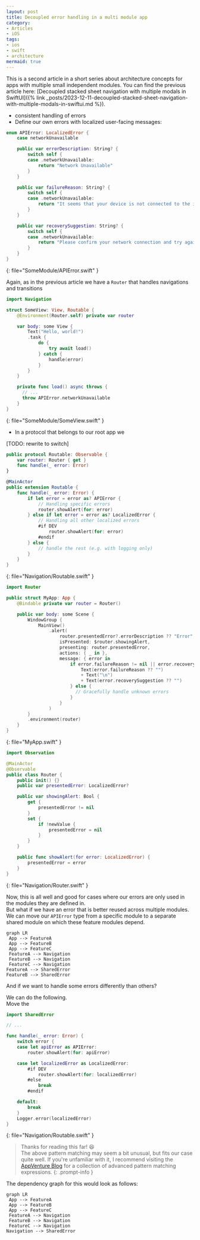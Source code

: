 ```yaml
---
layout: post
title: Decoupled error handling in a multi module app
category:
- Articles
- iOS
tags:
- ios
- swift
- architecture
mermaid: true
---
```


This is a second article in a short series about architecture concepts for apps with multiple small independent modules. You can find the previous article here: [Decoupled stacked sheet navigation with multiple modals in SwiftUI]({% link _posts/2023-12-11-decoupled-stacked-sheet-navigation-with-multiple-modals-in-swiftui.md %}).

- consistent handling of errors
- Define our own errors with localized user-facing messages:

```swift
enum APIError: LocalizedError {
    case networkUnavailable

    public var errorDescription: String? {
        switch self {
        case .networkUnavailable:
            return "Network Unavailable"
        }
    }

    public var failureReason: String? {
        switch self {
        case .networkUnavailable:
            return "It seems that your device is not connected to the internet."
        }
    }

    public var recoverySuggestion: String? {
        switch self {
        case .networkUnavailable:
            return "Please confirm your network connection and try again."
        }
    }
}
```
{: file="SomeModule/APIError.swift" }


Again, as in the previous article we have a `Router` that handles navigations and transitions


```swift
import Navigation

struct SomeView: View, Routable {
    @Environment(Router.self) private var router

    var body: some View {
        Text("Hello, world!")
        .task {
            do {
                try await load()
            } catch {
                handle(error)
            }
        }
    }

    private func load() async throws {
      // ...
      throw APIError.networkUnavailable
    }
}
```
{: file="SomeModule/SomeView.swift" }

- In a protocol that belongs to our root app we 

[TODO: rewrite to switch]
```swift
public protocol Routable: Observable {
    var router: Router { get }
    func handle(_ error: Error)
}

@MainActor
public extension Routable {
    func handle(_ error: Error) {
        if let error = error as? APIError {
            // Handling specific errors
            router.showAlert(for: error)
        } else if let error = error as? LocalizedError {
            // Handling all other localized errors
            #if DEV
                router.showAlert(for: error)
            #endif
        } else {
            // handle the rest (e.g. with logging only)
        }
    }
}
```
{: file="Navigation/Routable.swift" }

```swift
import Router

public struct MyApp: App {
    @Bindable private var router = Router()

    public var body: some Scene {
        WindowGroup {
            MainView()
                .alert(
                    router.presentedError?.errorDescription ?? "Error",
                    isPresented: $router.showingAlert,
                    presenting: router.presentedError,
                    actions: { _ in },
                    message: { error in
                        if error.failureReason != nil || error.recoverySuggestion != nil {
                            Text(error.failureReason ?? "")
                            + Text("\n")
                            + Text(error.recoverySuggestion ?? "")
                        } else {
                          // Gracefully handle unknown errors 
                        }
                    }
                )
        }
        .environment(router)
    }
}
```
{: file="MyApp.swift" }

```swift
import Observation

@MainActor
@Observable
public class Router {
    public init() {}
    public var presentedError: LocalizedError?

    public var showingAlert: Bool {
        get {
            presentedError != nil
        }
        set {
            if !newValue {
                presentedError = nil
            }
        }
    }

    public func showAlert(for error: LocalizedError) {
        presentedError = error
    }
}
```
{: file="Navigation/Router.swift" }

Now, this is all well and good for cases where our errors are only used in the modules they are defined in.  
But what if we have an error that is better reused across multiple modules.  
We can move our `APIError` type from a specific module to a separate shared module on which these feature modules depend.

```mermaid
graph LR
 App --> FeatureA
 App --> FeatureB
 App --> FeatureC
 FeatureA --> Navigation
 FeatureB --> Navigation
 FeatureC --> Navigation
FeatureA --> SharedError
FeatureB --> SharedError
```

And if we want to handle some errors differently than others?

We can do the following.  
Move the 

```swift
import SharedError

// ...

func handle(_ error: Error) {
    switch error {
    case let apiError as APIError:
        router.showAlert(for: apiError)

    case let localizedError as LocalizedError:
        #if DEV
            router.showAlert(for: localizedError)
        #else
            break
        #endif

    default:
        break
    }
    Logger.error(localizedError)
}
```
{: file="Navigation/Routable.swift" }

> Thanks for reading this far! 😆  
> The above pattern matching may seem a bit unusual, but fits our case quite well.
> If you're unfamiliar with it, I recommend visiting the [AppVenture Blog](https://appventure.me/guides/pattern_matching/intro.html) for a collection of advanced pattern matching expressions.
{: .prompt-info }

The dependency graph for this would look as follows:

```mermaid
graph LR
 App --> FeatureA
 App --> FeatureB
 App --> FeatureC
 FeatureA --> Navigation
 FeatureB --> Navigation
 FeatureC --> Navigation
Navigation --> SharedError
```
